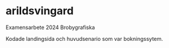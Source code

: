 # arildsvingard

Examensarbete 2024 Brobygrafiska

Kodade landingsida och huvudsenario som var bokningssytem.
